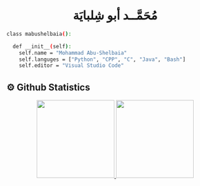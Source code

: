 <h1 align="center">
  <b> مُحَمَّــد أبو شِلبايَة </b>
</h1>



```bash
class mabushelbaia():

  def __init__(self):
    self.name = "Mohammad Abu-Shelbaia"
    self.languges = ["Python", "CPP", "C", "Java", "Bash"]
    self.editor = "Visual Studio Code"
```

## ⚙️ Github Statistics
<p align="center">
<a href="https://github.com/mabushelbaia">
  <img height="180em" src="https://github-readme-stats.vercel.app/api?username=mabushelbaia&theme=github_dark&show_icons=true&include_all_commits=true"/>
  <img height="180em" src="https://github-readme-stats.vercel.app/api/top-langs/?username=mabushelbaia&layout=compact&theme=github_dark&langs_count=8"/>
</a>
</p>

